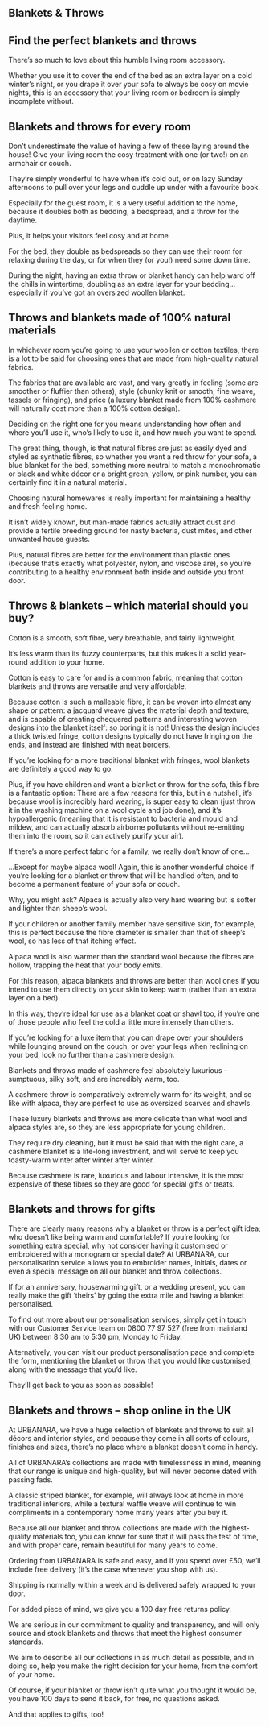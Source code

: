 Blankets & Throws
-----------------

Find the perfect blankets and throws
------------------------------------

There’s so much to love about this humble living room accessory.

Whether you use it to cover the end of the bed as an extra layer on a cold winter’s night, or you drape it over your sofa to always be cosy on movie nights, this is an accessory that your living room or bedroom is simply incomplete without.

Blankets and throws for every room
----------------------------------

Don’t underestimate the value of having a few of these laying around the house! Give your living room the cosy treatment with one (or two!) on an armchair or couch.

They’re simply wonderful to have when it’s cold out, or on lazy Sunday afternoons to pull over your legs and cuddle up under with a favourite book.

Especially for the guest room, it is a very useful addition to the home, because it doubles both as bedding, a bedspread, and a throw for the daytime.

Plus, it helps your visitors feel cosy and at home.

For the bed, they double as bedspreads so they can use their room for relaxing during the day, or for when they (or you!) need some down time.

During the night, having an extra throw or blanket handy can help ward off the chills in wintertime, doubling as an extra layer for your bedding… especially if you’ve got an oversized woollen blanket.

Throws and blankets made of 100% natural materials
--------------------------------------------------

In whichever room you’re going to use your woollen or cotton textiles, there is a lot to be said for choosing ones that are made from high-quality natural fabrics.

The fabrics that are available are vast, and vary greatly in feeling (some are smoother or fluffier than others), style (chunky knit or smooth, fine weave, tassels or fringing), and price (a luxury blanket made from 100% cashmere will naturally cost more than a 100% cotton design).

Deciding on the right one for you means understanding how often and where you’ll use it, who’s likely to use it, and how much you want to spend.

The great thing, though, is that natural fibres are just as easily dyed and styled as synthetic fibres, so whether you want a red throw for your sofa, a blue blanket for the bed, something more neutral to match a monochromatic or black and white décor or a bright green, yellow, or pink number, you can certainly find it in a natural material.

Choosing natural homewares is really important for maintaining a healthy and fresh feeling home.

It isn’t widely known, but man-made fabrics actually attract dust and provide a fertile breeding ground for nasty bacteria, dust mites, and other unwanted house guests.

Plus, natural fibres are better for the environment than plastic ones (because that’s exactly what polyester, nylon, and viscose are), so you’re contributing to a healthy environment both inside and outside you front door.

Throws & blankets – which material should you buy?
--------------------------------------------------

Cotton is a smooth, soft fibre, very breathable, and fairly lightweight.

It’s less warm than its fuzzy counterparts, but this makes it a solid year-round addition to your home.

Cotton is easy to care for and is a common fabric, meaning that cotton blankets and throws are versatile and very affordable.

Because cotton is such a malleable fibre, it can be woven into almost any shape or pattern: a jacquard weave gives the material depth and texture, and is capable of creating chequered patterns and interesting woven designs into the blanket itself: so boring it is not! Unless the design includes a thick twisted fringe, cotton designs typically do not have fringing on the ends, and instead are finished with neat borders.

If you’re looking for a more traditional blanket with fringes, wool blankets are definitely a good way to go.

Plus, if you have children and want a blanket or throw for the sofa, this fibre is a fantastic option: There are a few reasons for this, but in a nutshell, it’s because wool is incredibly hard wearing, is super easy to clean (just throw it in the washing machine on a wool cycle and job done), and it’s hypoallergenic (meaning that it is resistant to bacteria and mould and mildew, and can actually absorb airborne pollutants without re-emitting them into the room, so it can actively purify your air).

If there’s a more perfect fabric for a family, we really don’t know of one…

…Except for maybe alpaca wool! Again, this is another wonderful choice if you’re looking for a blanket or throw that will be handled often, and to become a permanent feature of your sofa or couch.

Why, you might ask? Alpaca is actually also very hard wearing but is softer and lighter than sheep’s wool.

If your children or another family member have sensitive skin, for example, this is perfect because the fibre diameter is smaller than that of sheep’s wool, so has less of that itching effect.

Alpaca wool is also warmer than the standard wool because the fibres are hollow, trapping the heat that your body emits.

For this reason, alpaca blankets and throws are better than wool ones if you intend to use them directly on your skin to keep warm (rather than an extra layer on a bed).

In this way, they’re ideal for use as a blanket coat or shawl too, if you’re one of those people who feel the cold a little more intensely than others.

If you’re looking for a luxe item that you can drape over your shoulders while lounging around on the couch, or over your legs when reclining on your bed, look no further than a cashmere design.

Blankets and throws made of cashmere feel absolutely luxurious – sumptuous, silky soft, and are incredibly warm, too.

A cashmere throw is comparatively extremely warm for its weight, and so like with alpaca, they are perfect to use as oversized scarves and shawls.

These luxury blankets and throws are more delicate than what wool and alpaca styles are, so they are less appropriate for young children.

They require dry cleaning, but it must be said that with the right care, a cashmere blanket is a life-long investment, and will serve to keep you toasty-warm winter after winter after winter.

Because cashmere is rare, luxurious and labour intensive, it is the most expensive of these fibres so they are good for special gifts or treats.

Blankets and throws for gifts
-----------------------------

There are clearly many reasons why a blanket or throw is a perfect gift idea; who doesn’t like being warm and comfortable? If you’re looking for something extra special, why not consider having it customised or embroidered with a monogram or special date? At URBANARA, our personalisation service allows you to embroider names, initials, dates or even a special message on all our blanket and throw collections.

If for an anniversary, housewarming gift, or a wedding present, you can really make the gift ‘theirs’ by going the extra mile and having a blanket personalised.

To find out more about our personalisation services, simply get in touch with our Customer Service team on 0800 77 97 527 (free from mainland UK) between 8:30 am to 5:30 pm, Monday to Friday.

Alternatively, you can visit our product personalisation page and complete the form, mentioning the blanket or throw that you would like customised, along with the message that you’d like.

They’ll get back to you as soon as possible!

Blankets and throws – shop online in the UK
-------------------------------------------

At URBANARA, we have a huge selection of blankets and throws to suit all décors and interior styles, and because they come in all sorts of colours, finishes and sizes, there’s no place where a blanket doesn’t come in handy.

All of URBANARA’s collections are made with timelessness in mind, meaning that our range is unique and high-quality, but will never become dated with passing fads.

A classic striped blanket, for example, will always look at home in more traditional interiors, while a textural waffle weave will continue to win compliments in a contemporary home many years after you buy it.

Because all our blanket and throw collections are made with the highest-quality materials too, you can know for sure that it will pass the test of time, and with proper care, remain beautiful for many years to come.

Ordering from URBANARA is safe and easy, and if you spend over £50, we’ll include free delivery (it’s the case whenever you shop with us).

Shipping is normally within a week and is delivered safely wrapped to your door.

For added piece of mind, we give you a 100 day free returns policy.

We are serious in our commitment to quality and transparency, and will only source and stock blankets and throws that meet the highest consumer standards.

We aim to describe all our collections in as much detail as possible, and in doing so, help you make the right decision for your home, from the comfort of your home.

Of course, if your blanket or throw isn’t quite what you thought it would be, you have 100 days to send it back, for free, no questions asked.

And that applies to gifts, too!

 
